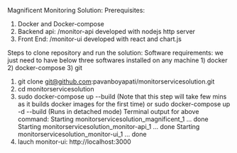 Magnificent Monitoring Solution:
  Prerequisites:
   1) Docker and Docker-compose
   2) Backend api: /monitor-api developed with nodejs http server
   3) Front End: /monitor-ui developed with react and chart.js
   
Steps to clone repository and run the solution: 
  Software requirements: we just need to have below three softwares installed on any machine 
    1) docker
    2) docker-compose
    3) git
    
  1) git clone git@github.com:pavanboyapati/monitorservicesolution.git
  2) cd monitorservicesolution
  3) sudo docker-compose up --build (Note that this step will take few mins as it builds docker images for the first time)
          or
     sudo docker-compose up -d --build (Runs in detached mode)
     Terminal output for above command:
          Starting monitorservicesolution_magnificent_1 ... done
          Starting monitorservicesolution_monitor-api_1 ... done
          Starting monitorservicesolution_monitor-ui_1 ... done
  4) lauch monitor-ui: http://localhost:3000
  
  

